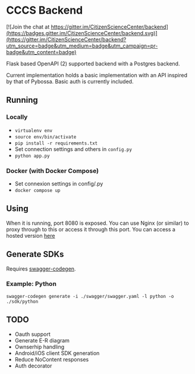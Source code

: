 # CCCS Backend

[![Join the chat at https://gitter.im/CitizenScienceCenter/backend](https://badges.gitter.im/CitizenScienceCenter/backend.svg)](https://gitter.im/CitizenScienceCenter/backend?utm_source=badge&utm_medium=badge&utm_campaign=pr-badge&utm_content=badge)

Flask based OpenAPI (2) supported backend with a Postgres backend.

Current implementation holds a basic implementation with an API inspired by that of Pybossa. Basic auth is currently included.

## Running

### Locally

* `virtualenv env`
* `source env/bin/activate`
* `pip install -r requirements.txt`
* Set connection settings and others in `config.py`
* `python app.py`

### Docker (with Docker Compose)

* Set connexion settings in config/<env>.py
* `docker compose up`

## Using

When it is running, port 8080 is exposed. You can use Nginx (or similar) to proxy through to this or access it through this port. You can access a hosted version [here](https://api.citizenscience.ch)

## Generate SDKs

Requires [swagger-codegen](https://swagger.io/swagger-codegen/).

### Example: Python

`swagger-codegen generate -i ./swagger/swagger.yaml -l python -o ./sdk/python`

## TODO

* Oauth support
* Generate E-R diagram
* Ownserhip handling
* Android/iOS client SDK generation
* Reduce NoContent responses
* Auth decorator
